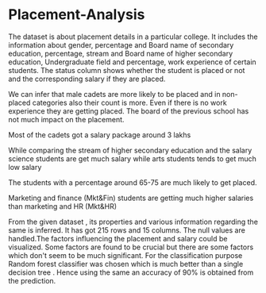 # Placement-Analysis
The dataset is about placement details in a particular college. It includes the information about
gender, percentage and Board name of secondary education, percentage, stream and Board name
of higher secondary education, Undergraduate field and percentage, work experience of certain
students. The status column shows whether the student is placed or not and the corresponding
salary if they are placed.

We can infer that male cadets are more likely to be placed and in non-placed categories also their
count is more. Even if there is no work experience they are getting placed. The board of the
previous school has not much impact on the placement.

Most of the cadets got a salary package around 3 lakhs

While comparing the stream of higher secondary education and the salary science students are
get much salary while arts students tends to get much low salary

The students with a percentage around 65-75 are much likely to get placed.  

Marketing and finance (Mkt&Fin) students are getting much higher salaries than marketing and
HR (Mkt&HR)

From the given dataset , its properties and various information regarding the same is inferred. It
has got 215 rows and 15 columns. The null values are handled.The factors influencing the
placement and salary could be visualized. Some factors are found to be crucial but there are
some factors which don't seem to be much significant. For the classification purpose Random
forest classifier was chosen which is much better than a single decision tree . Hence using the
same an accuracy of 90% is obtained from the prediction.
